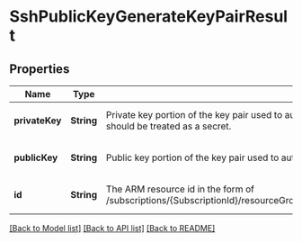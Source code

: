 # SshPublicKeyGenerateKeyPairResult


## Properties
Name | Type | Description | Notes
------------ | ------------- | ------------- | -------------
**privateKey** | **String** | Private key portion of the key pair used to authenticate to a virtual machine through ssh. The private key is returned in RFC3447 format and should be treated as a secret. | [default to nothing]
**publicKey** | **String** | Public key portion of the key pair used to authenticate to a virtual machine through ssh. The public key is in ssh-rsa format. | [default to nothing]
**id** | **String** | The ARM resource id in the form of /subscriptions/{SubscriptionId}/resourceGroups/{ResourceGroupName}/providers/Microsoft.Compute/sshPublicKeys/{SshPublicKeyName} | [default to nothing]


[[Back to Model list]](../README.md#models) [[Back to API list]](../README.md#api-endpoints) [[Back to README]](../README.md)


